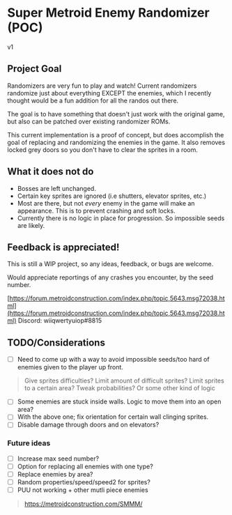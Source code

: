# Super Metroid Enemy Randomizer (POC)
 
 v1

## Project Goal

Randomizers are very fun to play and watch! Current randomizers randomize just about everything EXCEPT the enemies, which I recently thought would be a fun addition for all the randos out there.

The goal is to have something that doesn't just work with the original game, but also can be patched over existing randomizer ROMs.

This current implementation is a proof of concept, but does accomplish the goal of replacing and randomizing the enemies in the game. It also removes locked grey doors so you don't have to clear the sprites in a room.

## What it does not do

- Bosses are left unchanged.
- Certain key sprites are ignored (i.e shutters, elevator sprites, etc.)
- Most are there, but not *every* enemy in the game will make an appearance. This is to prevent crashing and soft locks.
- Currently there is no logic in place for progression. So impossible seeds are likely.

## Feedback is appreciated!

This is still a WIP project, so any ideas, feedback, or bugs are welcome.

Would appreciate reportings of any crashes you encounter, by the seed number.

[https://forum.metroidconstruction.com/index.php/topic,5643.msg72038.html](https://forum.metroidconstruction.com/index.php/topic,5643.msg72038.html)
Discord: wiiqwertyuiop#8815

## TODO/Considerations

- [ ] Need to come up with a way to avoid impossible seeds/too hard of enemies given to the player up front.

> Give sprites difficulties?
> Limit amount of difficult sprites?
> Limit sprites to a certain area?
> Tweak probabilities?
> Or some other kind of logic

- [ ] Some enemies are stuck inside walls. Logic to move them into an open area?
- [ ] With the above one; fix orientation for certain wall clinging sprites.
- [ ] Disable damage through doors and on elevators?

### Future ideas

- [ ] Increase max seed number?
- [ ] Option for replacing all enemies with one type?
- [ ] Replace enemies by area?
- [ ] Random properties/speed/speed2 for sprites?
- [ ] PUU not working + other mutli piece enemies
> https://metroidconstruction.com/SMMM/
